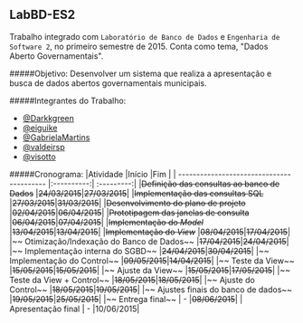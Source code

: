 ## LabBD-ES2
Trabalho integrado com `Laboratório de Banco de Dados` e `Engenharia de Software 2`, no primeiro semestre de 2015. Conta como tema, "Dados Aberto Governamentais".

#####Objetivo:
Desenvolver um sistema que realiza a apresentação e busca de dados abertos governamentais municipais. 

#####Integrantes do Trabalho:
- [@Darkkgreen](https://github.com/Darkkgreen)
- [@eiguike](https://github.com/eiguike)
- [@GabrielaMartins](https://github.com/GabrielaMartins)
- [@valdeirsp](https://github.com/valdeirsp)
- [@visotto](https://github.com/visotto)

#####Cronograma:
|Atividade                                  |Início      |Fim         |
| ----------------------------------------- |:----------:| :---------:|
|~~Definição das consultas ao banco de Dados~~ |~~24/03/2015~~|~~27/03/2015~~|
|~~Implementação das consultas SQL~~           |~~27/03/2015~~|~~31/03/2015~~|
|~~Desenvolvimento do plano de projeto~~       |~~02/04/2015~~|~~06/04/2015~~|
|~~Prototipagem das janelas de consulta~~      |~~06/04/2015~~|~~07/04/2015~~|
|~~Implementação do *Model*~~                  |~~13/04/2015~~|~~13/04/2015~~|
|~~Implementação do *View*~~                   |~~08/04/2015~~|~~17/04/2015~~|
|~~ Otimização/Indexação do Banco de Dados~~       |~~17/04/2015~~|~~24/04/2015~~|
|~~ Implementação interna do SGBD~~                |~~24/04/2015~~|~~30/04/2015~~|
|~~ Implementação do Control~~                     |~~09/05/2015~~|~~14/04/2015~~|
|~~ Teste da View~~                                |~~15/05/2015~~|~~15/05/2015~~|
|~~ Ajuste da View~~                               |~~15/05/2015~~|~~17/05/2015~~|
|~~ Teste da View + Control~~                      |~~18/05/2015~~|~~18/05/2015~~|
|~~ Ajuste do Control~~                            |~~18/05/2015~~|~~19/05/2015~~|
|~~ Ajustes finais do banco de dados~~             |~~19/05/2015~~|~~25/05/2015~~|
|~~ Entrega final~~                                |    -     |~~08/06/2015~~|
| Apresentação final                           |    -     |10/06/2015|

